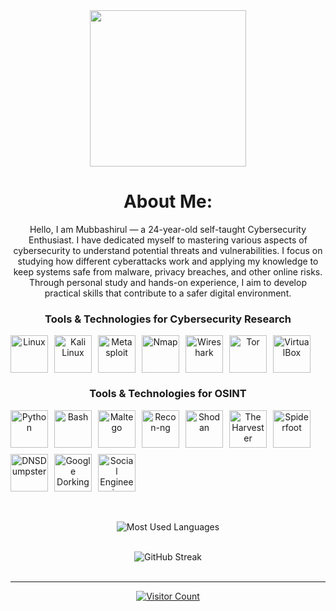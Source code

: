 <div align="center">
  <img height="250" src="https://i.giphy.com/media/v1.Y2lkPTc5MGI3NjExOHRqNnRxNGdiaDNlMGZlaTdkZnJna3E2Z2JhN2hncTZwbTI5NXk1NSZlcD12MV9pbnRlcm5hbF9naWZfYnlfaWQmY3Q9Zw/W3klTgJuKy5vymEoe7/giphy.gif" />
  
  #  About Me:
Hello, I am Mubbashirul — a 24-year-old self-taught Cybersecurity Enthusiast. I have dedicated myself to mastering various aspects of cybersecurity to understand potential threats and vulnerabilities. I focus on studying how different cyberattacks work and applying my knowledge to keep systems safe from malware, privacy breaches, and other online risks. Through personal study and hands-on experience, I aim to develop practical skills that contribute to a safer digital environment.


### Tools & Technologies for Cybersecurity Research
<div style="display: flex; flex-wrap: wrap; gap: 10px;">
  <img src="https://github.com/tandpfun/skill-icons/raw/main/icons/Linux.svg" alt="Linux" width="60" height="60"/>
  <img src="https://github.com/tandpfun/skill-icons/raw/main/icons/Kali.svg" alt="Kali Linux" width="60" height="60"/>
  <img src="https://github.com/tandpfun/skill-icons/raw/main/icons/Metasploit.svg" alt="Metasploit" width="60" height="60"/>
  <img src="https://github.com/tandpfun/skill-icons/raw/main/icons/Nmap.svg" alt="Nmap" width="60" height="60"/>
  <img src="https://github.com/tandpfun/skill-icons/raw/main/icons/Wireshark.svg" alt="Wireshark" width="60" height="60"/>
  <img src="https://github.com/tandpfun/skill-icons/raw/main/icons/Tor.svg" alt="Tor" width="60" height="60"/>
  <img src="https://github.com/tandpfun/skill-icons/raw/main/icons/VirtualBox.svg" alt="VirtualBox" width="60" height="60"/>
</div>

### Tools & Technologies for OSINT
<div style="display: flex; flex-wrap: wrap; gap: 10px;">
  <img src="https://github.com/tandpfun/skill-icons/raw/main/icons/Python.svg" alt="Python" width="60" height="60"/>
  <img src="https://github.com/tandpfun/skill-icons/raw/main/icons/Bash.svg" alt="Bash" width="60" height="60"/>
  <img src="https://github.com/tandpfun/skill-icons/raw/main/icons/Maltego.svg" alt="Maltego" width="60" height="60"/>
  <img src="https://github.com/tandpfun/skill-icons/raw/main/icons/Recon-ng.svg" alt="Recon-ng" width="60" height="60"/>
  <img src="https://github.com/tandpfun/skill-icons/raw/main/icons/Shodan.svg" alt="Shodan" width="60" height="60"/>
  <img src="https://github.com/tandpfun/skill-icons/raw/main/icons/The_Harvester.svg" alt="The Harvester" width="60" height="60"/>
  <img src="https://github.com/tandpfun/skill-icons/raw/main/icons/Spiderfoot.svg" alt="Spiderfoot" width="60" height="60"/>
  <img src="https://github.com/tandpfun/skill-icons/raw/main/icons/DNSDumpster.svg" alt="DNSDumpster" width="60" height="60"/>
  <img src="https://github.com/tandpfun/skill-icons/raw/main/icons/Google.svg" alt="Google Dorking" width="60" height="60"/>
  <img src="https://github.com/tandpfun/skill-icons/raw/main/icons/Social_Engineering.svg" alt="Social Engineering" width="60" height="60"/>
</div>






 
  <br/><br/>
  <img src="https://github-readme-stats.vercel.app/api/top-langs/?username=mubbashirulislam&theme=dark&hide_border=false&layout=compact" alt="Most Used Languages"/>
   <br/><br/>
  
  
  <img src="https://github-readme-streak-stats.herokuapp.com/?user=mubbashirulislam&theme=dark&hide_border=false" alt="GitHub Streak"/>
  <br/><br/>

  
  ---
  <a href="https://visitcount.itsvg.in"><img src="https://visitcount.itsvg.in/api?id=mubbashirulislam&icon=0&color=0" alt="Visitor Count"/></a>
</div>
